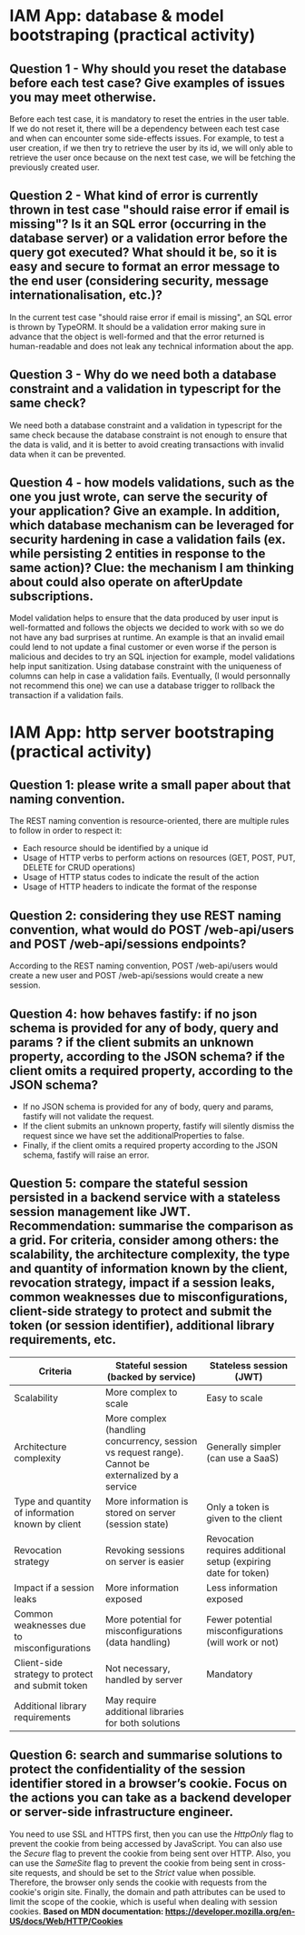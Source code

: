# IAM App: database & model bootstraping (practical activity)

## Question 1 - Why should you reset the database before each test case? Give examples of issues you may meet otherwise.

Before each test case, it is mandatory to reset the entries in the user table.
If we do not reset it, there will be a dependency between each test case and
when can encounter some side-effects issues. For example, to test a user
creation, if we then try to retrieve the user by its id, we will only able to
retrieve the user once because on the next test case, we will be fetching the
previously created user.

## Question 2 - What kind of error is currently thrown in test case "should raise error if email is missing"? Is it an SQL error (occurring in the database server) or a validation error before the query got executed? What should it be, so it is easy and secure to format an error message to the end user (considering security, message internationalisation, etc.)?

In the current test case "should raise error if email is missing", an SQL error
is thrown by TypeORM. It should be a validation error making sure in advance
that the object is well-formed and that the error returned is human-readable and
does not leak any technical information about the app.

## Question 3 - Why do we need both a database constraint and a validation in typescript for the same check?

We need both a database constraint and a validation in typescript for the same
check because the database constraint is not enough to ensure that the data is
valid, and it is better to avoid creating transactions with invalid data when it
can be prevented.

## Question 4 - how models validations, such as the one you just wrote, can serve the security of your application? Give an example. In addition, which database mechanism can be leveraged for security hardening in case a validation fails (ex. while persisting 2 entities in response to the same action)? Clue: the mechanism I am thinking about could also operate on afterUpdate subscriptions.

Model validation helps to ensure that the data produced by user input is
well-formatted and follows the objects we decided to work with so we do not have
any bad surprises at runtime. An example is that an invalid email could lend to
not update a final customer or even worse if the person is malicious and decides
to try an SQL injection for example, model validations help input sanitization.
Using database constraint with the uniqueness of columns can help in case a
validation fails. Eventually, (I would personnally not recommend this one) we
can use a database trigger to rollback the transaction if a validation fails.

# IAM App: http server bootstraping (practical activity)

## Question 1: please write a small paper about that naming convention.

The REST naming convention is resource-oriented, there are multiple rules to
follow in order to respect it:

- Each resource should be identified by a unique id
- Usage of HTTP verbs to perform actions on resources (GET, POST, PUT, DELETE
  for CRUD operations)
- Usage of HTTP status codes to indicate the result of the action
- Usage of HTTP headers to indicate the format of the response

## Question 2: considering they use REST naming convention, what would do POST /web-api/users and POST /web-api/sessions endpoints?

According to the REST naming convention, POST /web-api/users would create a new
user and POST /web-api/sessions would create a new session.

## Question 4: how behaves fastify: if no json schema is provided for any of body, query and params ? if the client submits an unknown property, according to the JSON schema? if the client omits a required property, according to the JSON schema?

- If no JSON schema is provided for any of body, query and params, fastify will
  not validate the request.
- If the client submits an unknown property, fastify will silently dismiss the
  request since we have set the additionalProperties to false.
- Finally, if the client omits a required property according to the JSON schema,
  fastify will raise an error.

## Question 5: compare the stateful session persisted in a backend service with a stateless session management like JWT. Recommendation: summarise the comparison as a grid. For criteria, consider among others: the scalability, the architecture complexity, the type and quantity of information known by the client, revocation strategy, impact if a session leaks, common weaknesses due to misconfigurations, client-side strategy to protect and submit the token (or session identifier), additional library requirements, etc.

| Criteria                                         | Stateful session (backed by service)                                                               | Stateless session (JWT)                                        |
| ------------------------------------------------ | -------------------------------------------------------------------------------------------------- | -------------------------------------------------------------- |
| Scalability                                      | More complex to scale                                                                              | Easy to scale                                                  |
| Architecture complexity                          | More complex (handling concurrency, session vs request range). Cannot be externalized by a service | Generally simpler (can use a SaaS)                             |
| Type and quantity of information known by client | More information is stored on server (session state)                                               | Only a token is given to the client                            |
| Revocation strategy                              | Revoking sessions on server is easier                                                              | Revocation requires additional setup (expiring date for token) |
| Impact if a session leaks                        | More information exposed                                                                           | Less information exposed                                       |
| Common weaknesses due to misconfigurations       | More potential for misconfigurations (data handling)                                               | Fewer potential misconfigurations (will work or not)           |
| Client-side strategy to protect and submit token | Not necessary, handled by server                                                                   | Mandatory                                                      |
| Additional library requirements                  | May require additional libraries for both solutions                                                |                                                                |

## Question 6: search and summarise solutions to protect the confidentiality of the session identifier stored in a browser’s cookie. Focus on the actions you can take as a backend developer or server-side infrastructure engineer.
You need to use SSL and HTTPS first, then you can use the *HttpOnly* flag to prevent the cookie from being accessed by JavaScript. You can also use the *Secure* flag to prevent the cookie from being sent over HTTP. Also, you can use the *SameSite* flag to prevent the cookie from being sent in cross-site requests, and should be set to the *Strict* value when possible. Therefore, the browser only sends the cookie with requests from the cookie's origin site. Finally, the domain and path attributes can be used to limit the scope of the cookie, which is useful when dealing with session cookies.
**Based on MDN documentation: https://developer.mozilla.org/en-US/docs/Web/HTTP/Cookies**
